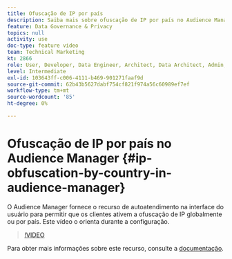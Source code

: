 ```yaml
---
title: Ofuscação de IP por país
description: Saiba mais sobre ofuscação de IP por país no Audience Manager. Este aplicativo fornece recurso de autoatendimento na interface do usuário para permitir que os clientes ativem a ofuscação de IP globalmente ou por país. Este vídeo o orienta durante a configuração.
feature: Data Governance & Privacy
topics: null
activity: use
doc-type: feature video
team: Technical Marketing
kt: 2866
role: User, Developer, Data Engineer, Architect, Data Architect, Admin, Leader
level: Intermediate
exl-id: 103643ff-c006-4111-b469-901271faaf9d
source-git-commit: 62b43b5627dabf754cf821f974a56c60989ef7ef
workflow-type: tm+mt
source-wordcount: '85'
ht-degree: 0%

---
```


# Ofuscação de IP por país no Audience Manager {#ip-obfuscation-by-country-in-audience-manager}

O Audience Manager fornece o recurso de autoatendimento na interface do usuário para permitir que os clientes ativem a ofuscação de IP globalmente ou por país. Este vídeo o orienta durante a configuração.

>[!VIDEO](https://video.tv.adobe.com/v/27218/?quality=9)

Para obter mais informações sobre este recurso, consulte a [documentação](https://experiencecloud.adobe.com/resources/help/pt_BR/aam/ip-obfuscation.html).
